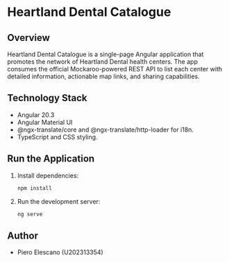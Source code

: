 # Heartland Dental Catalogue 

## Overview
Heartland Dental Catalogue is a single-page Angular application that promotes the network of Heartland Dental health centers. The app consumes the official Mockaroo-powered REST API to list each center with detailed information, actionable map links, and sharing capabilities.

## Technology Stack
- Angular 20.3 
- Angular Material UI
- @ngx-translate/core and @ngx-translate/http-loader for i18n.
- TypeScript and CSS styling.

## Run the Application
1. Install dependencies:
   ```bash
   npm install
   ```

2. Run the development server:
   ```bash
   ng serve
   ```
   
## Author
- Piero Elescano (U202313354)
